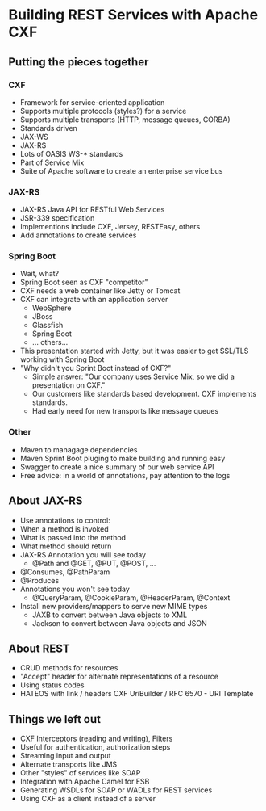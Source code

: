 # Building REST Services with Apache CXF

## Putting the pieces together

### CXF
 - Framework for service-oriented application
 - Supports multiple protocols (styles?) for a service 
 - Supports multiple transports (HTTP, message queues, CORBA)
 - Standards driven
  - JAX-WS 
  - JAX-RS
  - Lots of OASIS WS-* standards
  - Part of Service Mix 
   - Suite of Apache software to create an enterprise service bus
  
### JAX-RS    
 - JAX-RS Java API for RESTful Web Services
 - JSR-339 specification
 - Implementions include CXF, Jersey, RESTEasy, others
 - Add annotations to create services
    
### Spring Boot
 - Wait, what?
  - Spring Boot seen as CXF "competitor" 
 - CXF needs a web container like Jetty or Tomcat
 - CXF can integrate with an application server
   - WebSphere
   - JBoss
   - Glassfish
   - Spring Boot
   - ... others...
 - This presentation started with Jetty, but it was easier to get SSL/TLS working with Spring Boot
 - "Why didn't you Sprint Boot instead of CXF?"
   - Simple answer: "Our company uses Service Mix, so we did a presentation on CXF."
   - Our customers like standards based development. CXF implements standards.
   - Had early need for new transports like message queues 
 
 ### Other
  - Maven to managage dependencies
  - Maven Sprint Boot pluging to make building and running easy
  - Swagger to create a nice summary of our web service API
  - Free advice: in a world of annotations, pay attention to the logs 
 
 ## About JAX-RS
 - Use annotations to control:
  - When a method is invoked
  - What is passed into the method
  - What method should return
 - JAX-RS Annotation you will see today
   - @Path and @GET, @PUT, @POST, ...
  -  @Consumes, @PathParam
  -  @Produces
 - Annotations you won't see today
   - @QueryParam, @CookieParam, @HeaderParam, @Context
- Install new providers/mappers to serve new MIME types
  - JAXB to convert between Java objects to XML
  - Jackson to convert between Java objects and JSON
  
 ## About REST
  - CRUD methods for resources
  - "Accept" header for alternate representations of a resource 
  - Using status codes
  - HATEOS with link / headers CXF UriBuilder / RFC 6570 - URI Template
  
 ## Things we left out
  - CXF Interceptors (reading and writing), Filters
   - Useful for authentication, authorization steps
  - Streaming input and output
  - Alternate transports like JMS
  - Other "styles" of services like SOAP
  - Integration with Apache Camel for ESB
  - Generating WSDLs for SOAP or WADLs for REST services
  - Using CXF as a client instead of a server
  
